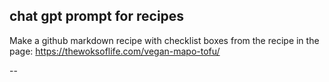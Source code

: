 ## chat gpt prompt for recipes
Make a github markdown recipe with checklist boxes from the recipe in the page: https://thewoksoflife.com/vegan-mapo-tofu/


-- []()





